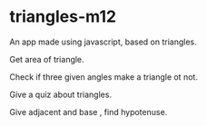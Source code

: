 # triangles-m12

An app made using javascript, based on triangles.

Get area of triangle.

Check if three given angles make a triangle ot not.

Give a quiz about triangles.

Give adjacent and base , find hypotenuse.
